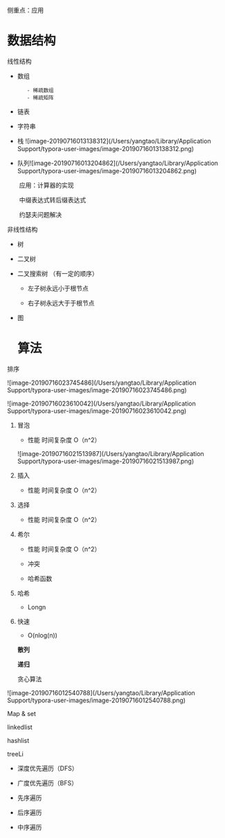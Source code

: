 侧重点：应用

# 数据结构



线性结构

   - 数组  

     		- 稀疏数组
     		- 稀疏矩阵

   - 链表   

   - 字符串

   -    栈  ![image-20190716013138312](/Users/yangtao/Library/Application Support/typora-user-images/image-20190716013138312.png)

   - 队列![image-20190716013204862](/Users/yangtao/Library/Application Support/typora-user-images/image-20190716013204862.png)

     ​				应用：计算器的实现

     ​							中缀表达式转后缀表达式

     ​							约瑟夫问题解决

     

非线性结构

- 树 

- 二叉树

- 二叉搜索树 （有一定的顺序）

  -  左子树永远小于根节点

  -  右子树永远大于于根节点

    

- 图

  

  

  # 算法

排序

![image-20190716023745486](/Users/yangtao/Library/Application Support/typora-user-images/image-20190716023745486.png)

![image-20190716023610042](/Users/yangtao/Library/Application Support/typora-user-images/image-20190716023610042.png)

1. 冒泡   

   - 性能    时间复杂度   O（n^2）

   ![image-20190716021513987](/Users/yangtao/Library/Application Support/typora-user-images/image-20190716021513987.png)

2. 插入

   - 性能    时间复杂度   O（n^2）

3. 选择

   - 性能    时间复杂度   O（n^2）

4. 希尔

   - 性能    时间复杂度   O（n^2）

   - 冲突

   - 哈希函数

     

5. 哈希

   - Longn

6. 快速

   - O(nlog(n))

   **散列**

   **递归**

   贪心算法

   



![image-20190716012540788](/Users/yangtao/Library/Application Support/typora-user-images/image-20190716012540788.png)

Map  & set 

linkedlist

hashlist

treeLi





- 深度优先遍历（DFS）

- 广度优先遍历（BFS） 

- 先序遍历

- 后序遍历

- 中序遍历

  